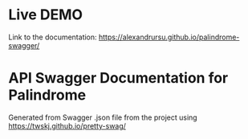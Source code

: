 # Live DEMO
Link to the documentation: https://alexandrursu.github.io/palindrome-swagger/
# API Swagger Documentation for Palindrome
Generated from Swagger .json file from the project using https://twskj.github.io/pretty-swag/
